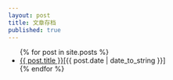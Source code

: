 ```yaml
---
layout: post
title: 文章存档
published: true
---
```

<ul class="posts">
    {% for post in site.posts %}
    <li><a href="{{site.baseurl }}{{ post.url }}">{{ post.title }}</a><span class="date">[{{ post.date | date_to_string }}]</span></li>
    {% endfor %}
</ul>